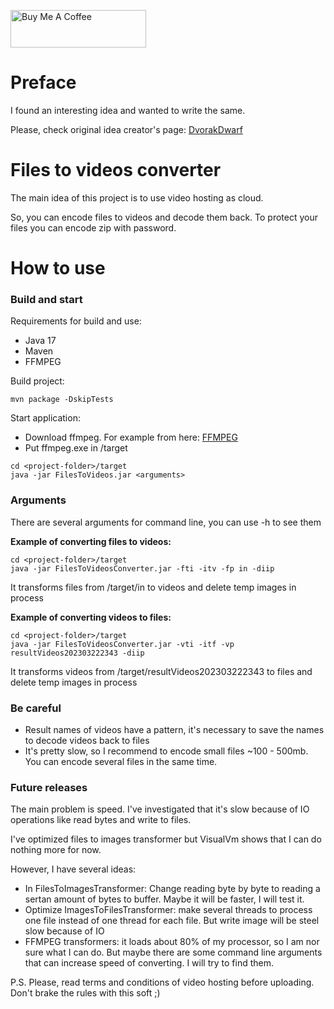 <a href="https://www.buymeacoffee.com/EoinKanro" target="_blank"><img src="https://cdn.buymeacoffee.com/buttons/v2/default-red.png" alt="Buy Me A Coffee" style="height: 60px !important;width: 217px !important;" ></a>

# Preface

I found an interesting idea and wanted to write the same.

Please, check original idea creator's page: <a href="https://github.com/DvorakDwarf/Infinite-Storage-Glitch">DvorakDwarf</a>

# Files to videos converter
The main idea of this project is to use video hosting as cloud.

So, you can encode files to videos and decode them back. To protect your files you can encode zip with password.

# How to use
### Build and start
Requirements for build and use:
- Java 17
- Maven
- FFMPEG

Build project:
```
mvn package -DskipTests
```

Start application:
- Download ffmpeg. For example from here: <a href="https://www.gyan.dev/ffmpeg/builds/ffmpeg-git-full.7z">FFMPEG</a>
- Put ffmpeg.exe in <project-folder>/target
```
cd <project-folder>/target
java -jar FilesToVideos.jar <arguments>
```

### Arguments
There are several arguments for command line, you can use -h to see them

**Example of converting files to videos:**
```
cd <project-folder>/target
java -jar FilesToVideosConverter.jar -fti -itv -fp in -diip
```

It transforms files from <project-folder>/target/in to videos and delete temp images in process

**Example of converting videos to files:**
```
cd <project-folder>/target
java -jar FilesToVideosConverter.jar -vti -itf -vp resultVideos202303222343 -diip
```

It transforms videos from <project-folder>/target/resultVideos202303222343 to files and delete temp images in process

### Be careful
- Result names of videos have a pattern, it's necessary to save the names to decode videos back to files
- It's pretty slow, so I recommend to encode small files ~100 - 500mb. You can encode several files in the same time.

### Future releases
The main problem is speed. I've investigated that it's slow because of IO operations like read bytes and write to files.

I've optimized files to images transformer but VisualVm shows that I can do nothing more for now.

However, I have several ideas:
- In FilesToImagesTransformer: Change reading byte by byte to reading a sertan amount of bytes to buffer. 
Maybe it will be faster, I will test it.
- Optimize ImagesToFilesTransformer: make several threads to process one file instead of one thread for each file.
But write image will be steel slow because of IO
- FFMPEG transformers: it loads about 80% of my processor, so I am nor sure what I can do. 
But maybe there are some command line arguments that can increase speed of converting. I will try to find them.

P.S.
Please, read terms and conditions of video hosting before uploading. Don't brake the rules with this soft ;)